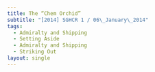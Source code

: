 ```yaml
---
title: The “Chem Orchid”
subtitle: "[2014] SGHCR 1 / 06\_January\_2014"
tags:
  - Admiralty and Shipping
  - Setting Aside
  - Admiralty and Shipping
  - Striking Out
layout: single
---
```


